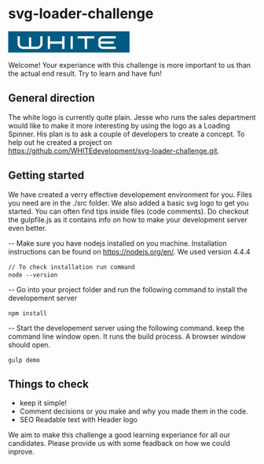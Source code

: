 # svg-loader-challenge

![blue logo](demo/docs/logoblue.png)

Welcome! Your experiance with this challenge is more important to us than the actual end result. Try to learn and have fun!

## General direction
The white logo is currently quite plain. Jesse who runs the sales department would like to make it more interesting by using the logo as a Loading Spinner. His plan is to ask a couple of developers to create a concept. To help out he created a project on https://github.com/WHITEdevelopment/svg-loader-challenge.git.

## Getting started

We have created a verry effective developement environment for you. Files you need are in the ./src folder. We also added a basic svg logo to get you started. You can often find tips inside files (code comments). Do checkout the gulpfile.js as it contains info on how to make your development server even better.

-- Make sure you have nodejs installed on you machine. Installation instructions can be found on https://nodejs.org/en/. We used version 4.4.4
```
// To check installation run command
node --version
```

-- Go into your project folder and run the following command to install the developement server
```
npm install
```

-- Start the developement server using the following command. keep the command line window open. It runs the build process. A browser window should open.
```
gulp demo
```

## Things to check
* keep it simple!
* Comment decisions or you make and why you made them in the code.
* SEO Readable text with Header logo

We aim to make this challenge a good learning experiance for all our candidates. Please provide us with some feadback on how we could inprove.